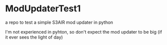 # ModUpdaterTest1
a repo to test a simple S3AIR mod updater in python

I'm not experienced in pyhton, so don't expect the mod updater to be big (if it ever sees the light of day)
